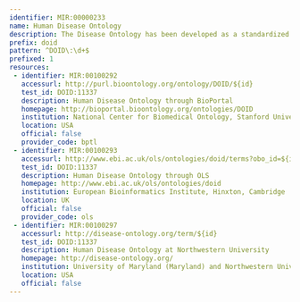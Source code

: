 ```yaml
---
identifier: MIR:00000233
name: Human Disease Ontology
description: The Disease Ontology has been developed as a standardized ontology for human disease with the purpose of providing the biomedical community with consistent, reusable and sustainable descriptions of human disease terms, phenotype characteristics and related medical vocabulary disease concepts.
prefix: doid
pattern: ^DOID\:\d+$
prefixed: 1
resources:
 - identifier: MIR:00100292
   accessurl: http://purl.bioontology.org/ontology/DOID/${id}
   test_id: DOID:11337
   description: Human Disease Ontology through BioPortal
   homepage: http://bioportal.bioontology.org/ontologies/DOID
   institution: National Center for Biomedical Ontology, Stanford University
   location: USA
   official: false
   provider_code: bptl
 - identifier: MIR:00100293
   accessurl: http://www.ebi.ac.uk/ols/ontologies/doid/terms?obo_id=${id}
   test_id: DOID:11337
   description: Human Disease Ontology through OLS
   homepage: http://www.ebi.ac.uk/ols/ontologies/doid
   institution: European Bioinformatics Institute, Hinxton, Cambridge
   location: UK
   official: false
   provider_code: ols
 - identifier: MIR:00100297
   accessurl: http://disease-ontology.org/term/${id}
   test_id: DOID:11337
   description: Human Disease Ontology at Northwestern University
   homepage: http://disease-ontology.org/
   institution: University of Maryland (Maryland) and Northwestern University (Illinois)
   location: USA
   official: false
---
```

